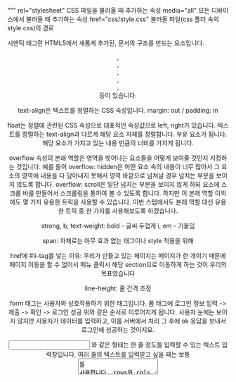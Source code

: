 """
rel="stylesheet" CSS 파일을 불러올 때 추가하는 속성
media="all" 모든 디바이스에서 불러올 때 추가하는 속성
href="css/style.css" 불러올 파일(css 폴더 속의 style.css)의 경로

시맨틱 태그란 HTML5에서 새롭게 추가된, 문서의 구조를 만드는 요소입니다.
<header>, <footer>, <nav>, <article>, <aside>, <section> 등이 있습니다.

text-align은 텍스트를 정렬하는 CSS 속성입니다.
margin: out / padding: in

float는 정렬에 관련된 CSS 속성으로 대표적인 속성값으로 left, right가 있습니다.
텍스트를 정렬하는 text-align과 다르게 해당 요소 자체를 정렬합니다.
부유 요소가 됩니다.
해당 요소가 가지고 있는 내용 만큼의 너비를 가지게 됩니다.

overflow 속성의 본래 역할은 영역을 벗어나는 요소들을 어떻게 보여줄 것인지 지정하는 것입니다.
예를 들어 overflow: hidden은 어떤 요소 속의 내용이 너무 많아서 그 요소의 영역에 내용을 다 담아내지 못해서 영역 바깥으로 넘쳐날 경우 넘치는 부분을 보이지 않도록 합니다.
overflow: scroll은 일단 넘치는 부분을 보이지 않게 하되 요소에 스크롤 바를 만들어서 스크롤링을 통하여 볼 수 있도록 합니다.
하지만 이 본래 역할 이외에도 몇 가지 유용한 트릭을 사용할 수 있습니다.
이번 스텝에서도 본래 역할 대신 유용한 트릭 중 한 가지를 사용해보도록 하겠습니다.

strong, b, text-weight: bold - 글씨 두껍게
i, em - 기울임

span: 자체로는 아무 효과 없는 태그이나 style 적용을 위해

href에 #li-tag를 넣는 이유: 우리가 만들고 있는 페이지는 페이지가 한 개이기 때문에 페이지 이동을 할 수 없어서 메뉴 클릭시 해당 section으로 이동하게 하는 것이 우리의 목표였습니다

line-height: 줄 간격 조정

form 태그는 사용자와 상호작용하기 위한 태그입니다.
폼 태그에 로그인 정보 입력 -> 제출 -> 확인 -> 로그인 성공
위와 같은 순서로 이루어지게 됩니다. 사용자 눈에는 보이지 않지만 사용자가 데이터를 입력하고, 이를 서버에서 처리 그 후에 ok 응답을 보내서 로그인에 성공하는 것이지요.

<input type="text"> 와 같은 형태는 한 줄 정도를 입력할 수 있는 텍스트 입력창입니다.
여러 줄의 텍스트를 입력받고 싶을 때는 보통 <textarea>를 사용합니다.
rows와 cols 속성을 이용하여 크기를 조절할 수 있습니다. 단위는 한 글자 입니다.
input type="radio": 여러 가지 항목 중 한가지만 선택할 수 있는 버튼을 만드는 속성입니다.

select 태그는 우리들이 웹페이지에서 잘 알고 있는 요소입니다. 블로그 글을 작성할 때라던지 게시판의 글을 작성할 때.
카테고리를 선택한다던지, 글의 종류를 선택할 때 이 select 라는 것을 보통 사용합니다.
열어서 선택하는 선택지
<select name = "">
	<option value=""> </option>
</select>

input type="submit": type 속성을 submit(제출하다)으로 설정해 놓으면, 제출 버튼이 만들어지게 됩니다.value 속성으로 버튼의 텍스트를 바꿀 수 있습니다.

background: no-repeat; 또는 background-repeat: no-repeat;으로도 사용할 수 있습니다

box-sizing을 border-box로 지정해주면 padding, border 등 요소의 크기를 해칠 수 있는 속성을 지정할 때도 요소의 기존 크기를 유지할 수 있습니다.


CSS 태그마다 :hover {} 설정 시 마우스 올라가면 효과 발생

미디어 쿼리: @media (조건) {CSS} 조건에 해당할 시에만 CSS 발동


------
github 코드

linux 상
    git init: git을 완전히 사용하겠다는 것을 선언 -> 업데이트할 때마다 새 파일을 만드는 게 아니라 바뀐 부분만 정리시킴
    ls -al: 폴더 상 프로그램(.으로 시작하는 숨김파일마저) 보게 함
    git status: 파일들의 상태를 확인 가능
                untrackd(red): git init 선언 후 추적이 되지 않는 파일
                tracted(green): 추적을 하고 있는 것. 바뀐 것과 안바뀐 걸 구분가능?
    
    git add README.md: git init 선언 후 이 파일을 추적하도록 하는 명령어
    git commit -m "first": "first"라는 메시지를 저장한 것
                            코드 수정 후 commit하면 log 따라갈 수 있다
    git log: git에 추적파일을 수정한 시간과 commit한 메시지 확인 가능
    
    이후에 내용 수정시 그 로그 추적이 가능(README.md modifed)
    git diff: 마지막 추적 후 수정된 사항(지워진 거 빨강, 추가된 거 초록) 확인가능, q누르면 나옴
    modified가 된 걸 다시 add하면 승인됨(git add . 하면 모든 untracked를 stage에 올림)
    수정된 것을 나누어서 commit 가능
   
   
C9에서 github에 올리는 방법 

1. Quick setup — if you’ve done this kind of thing before

Set up in Desktop	or	 HTTPS SSH https://github.com/bobpark1/swp1_note.git
We recommend every repository include a README, LICENSE, and .gitignore.

2. …or create a new repository on the command line - 우리는 이거를 사용한다


echo # swp1_note >> README.md
git init
git add README.md
git commit -m "first commit"
git remote add origin https://github.com/bobpark1/swp1_note.git
git push -u origin master

3. …or push an existing repository from the command line

git remote add origin https://github.com/bobpark1/swp1_note.git
git push -u origin master

4. …or import code from another repository

You can initialize this repository with code from a Subversion, Mercurial, or TFS project.


나중에는 git push만 하면 됨

-------
md의 특징

# h1태그
##### h5 태그

1. 첫번째 ol
2. 두번쨰 ol

- 첫번쨰 ul
- 두번쨰 ul
- 
헬로우 **월드""

[토이코드](http://toycode.net)

"""